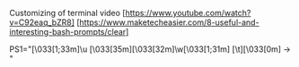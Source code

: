 Customizing of terminal video [https://www.youtube.com/watch?v=C92eaq_bZR8]
[https://www.maketecheasier.com/8-useful-and-interesting-bash-prompts/clear]

PS1="\[\033[1;33m\]\u \[\033[35m\]\[\033[32m\]\w\[\033[1;31m\] [\t]\[\033[0m\] -> "







